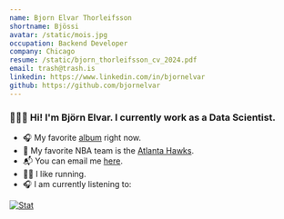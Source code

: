 ```yaml
---
name: Bjorn Elvar Thorleifsson
shortname: Bjössi
avatar: /static/mois.jpg
occupation: Backend Developer
company: Chicago
resume: /static/bjorn_thorleifsson_cv_2024.pdf
email: trash@trash.is
linkedin: https://www.linkedin.com/in/bjornelvar
github: https://github.com/bjornelvar
---
```


### 👨🏼‍💻 Hi! I'm Björn Elvar. I currently work as a Data Scientist.

- 🎧 My favorite [album](https://open.spotify.com/album/6GjwtEZcfenmOf6l18N7T7?si=xQP9Q3bSSoiY4PuMit3hVg) right now.
- 🦅 My favorite NBA team is the [Atlanta Hawks](https://www.nba.com/hawks/).
- 📬 You can email me [here](mailto:bjornelvar@icloud.com).
- 🏃🏼 I like running.
- 🎧 I am currently listening to:

[comment]: #[![Spotify](https://spotify-now-playing-bjornelvar.vercel.app/api/spotify)](https://open.spotify.com/user/bjossymandias)

[![Stat](https://github-readme-stats-bjornelvar.vercel.app/api?username=bjornelvar&card_width=500&include_all_commits=true&count_private=true&show_icons=true&line_height=20&theme=apprentice)](https://github.com/bjornelvar)

[comment]: #[![Top-Langs](https://github-readme-stats-bjornelvar.vercel.app/api/top-langs/?username=bjornelvar&card_width=450&layout=compact&hide=HTML,PostScript,jupyter%20notebook&theme=apprentice)](https://github.com/bjornelvar)

